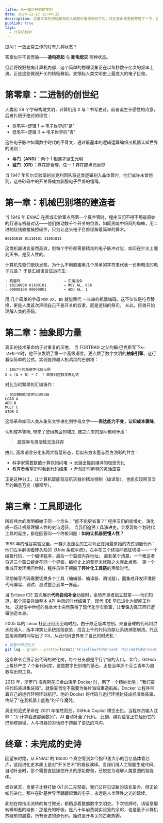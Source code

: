 ```yaml
---
title: 从一盏灯开始的文明
date: 2024-12-17 12:44:22
description: 这篇文章的初稿是我初入编程时看视频记下的，现在拿出来重新整理了一下，这篇也是写给当时的我，介绍什么是编程。
publish: true
tags:
  - 计算机科学
---
```


提问！一盏正常工作的灯有几种状态？

答案似乎不言而喻——**通电亮起** 与 **断电熄灭** 两种状态。

但若将视野投向计算机内部，这个简单的物理现象正在以每秒数十亿次的频率上演。正是这些微观开关的精密舞蹈，支撑起人类文明史上最庞大的电子巨兽。

# 第零章：二进制的创世纪

人类用 26 个字母构建文明，计算机用 0 与 1 书写史诗。前者诞生于感性的诗意，后者扎根于绝对的理性：

- 高电平=逻辑 1 ➔ 电子世界的"是"
- 低电平=逻辑 0 ➔ 电子世界的"否"

这些电子脉冲如同数字时代的甲骨文，通过最基本的逻辑运算编织出机器认知世界的法则：

- **与门（AND）**：两个 1 相遇才诞生光明
- **或门（OR）**：存在即合理，任一 1 存在即点亮世界

当 1947 年贝尔实验室的肖克利团队将这类逻辑刻入晶体管时，他们或许未曾想到，这些砂砾中的开关将成为驯服电子巨兽的缰绳。

# 第一章：机械巴别塔的建造者

当 1946 年 ENIAC 在费城实验室点亮第一个真空管时，程序员们不得不用最原始的灯语与机器对话——他们拨动数千个开关的位置，如同黑暗中织网的蜘蛛，用二进制丝线直接操控硬件，只为让这头电子巨兽理解最简单的算术。

```text
00101010 01110101 11001011
```

这类机器语言虽然高效，但每个字符都需要精准的电子脉冲对应，如同在针尖上雕刻天书，是反人性的。

计算机先驱们很快发现，为什么不用直接用几个简单的字符来代表一长串晦涩的电子咒语？
于是汇编语言应运而生:

```text
; 机器码                    → 汇编指令
; 10110000 01100101        → MOV AL, 65h
; 00000100 00000001        → ADD AL, 1
```

用 几个简单的字母 `MOV AX, BX` 就能替代 一长串的机器编码。这不仅仅是符号替换，更是人类首次声明自己不是开关的奴隶，而是逻辑的祭司。
从此，巨兽开始理解人类的密码。

# 第二章：抽象即力量

真正的技术革命始于对重复的厌倦。
当 FORTRAN 之父约翰·巴克斯写下`X=(A+B)*C`时，他不仅发明了第一个高级语言，更点燃了数字文明的**抽象引擎**。这行看似简单的公式，实则是跨越人机鸿沟的巴别塔：

```text
! 1957年的革命性代码示例
X = (A + B) * C  ! 直接对应数学表达式
```

对比当时繁琐的汇编操作：

```text
; 实现相同功能的汇编代码
LOAD A
ADD B
MULT C
STOR X
```

这场革命如同人类从象形文字进化到字母文字——**表达能力不变，认知成本骤降**。

认知成本骤降, 带来了使用机会的增加, 随之而来的是问题和矛盾：

> **高效率与灵活性无法共存**

由此, 高级语言分化出两大智慧形态，恰似东方水墨与西方油彩的并立：

- 科学家需要数值计算快如闪电 → 发展出提前编译的极致优化
- 教育者希望即时看到代码结果 → 开创即时解释的灵活应变

正是这种分工，让计算机既能驾驭航天器的精准控制（编译型），也能实现网页交互的瞬息万变（解释型）。

# 第三章：工具即进化

所有伟大的发明都始于同一个念头："能不能更省事？" 程序员们的偷懒史，演化成一场让机器理解人性的史诗远征。
当我们追溯工具演进史，会发现每个划时代工具的诞生，都在回答同一个终极问题：**如何让机器更懂人性？**

1983 年的硅谷实验室里，一群头发蓬乱的工程师正在用最原始的方式驯服代码：他们左手翻阅着砖头般的《Unix 系统手册》，右手在三个终端间疯狂切换——一个编辑代码，一个编译程序，最后一个监控内存地址。
直到某个清晨，一个叛逆者将这三个窗口缝合在同一个界面，编程史上的普罗米修斯之火就此点燃。
第一个集成开发环境问世时，程序员终于摆脱了**碎片化工具链**的黑暗时代。

早期编写代码需要切换多个工具（编辑器、编译器、调试器），而集成开发环境将代码编写、调试、测试整合到单一界面。

当 Eclipse IDE 首次展示**代码自动补全**功能时，全场开发者起立鼓掌——他们知道，那个需要背诵整本 API 手册的时代结束了，现代 IDE 早已进化为智能工作台。
这就像中世纪的炼金术士突然获得了现代化学实验室，让**专注力**真正回归逻辑创造本身。

2005 年的 Linux 社区正经历至暗时刻。由于缺乏版本控制，来自全球的代码如洪水般涌入，版本冲突让系统摇摇欲坠，成百上千的代码贡献让系统濒临崩溃。托瓦兹用两周时间写出了 Git，从此代码世界有了自己的时光机：

```bash
# 查看代码进化史
git log --graph --pretty=format:'%C(yellow)%h%Creset -%C(red)%d%Creset %s %C(green)(%cr)%Creset' --abbrev-commit
```

这条命令会展示出代码的进化树，每个分支都是平行宇宙的入口。
如今，GitHub 上每秒产生 7 个新代码库，这些数字巴别塔的基石，正是当年那个芬兰青年为自救写出的工具。

2013 年，所罗门·海克斯在旧金山演示 Docker 时，用了一个精妙比喻："我们要把代码装进集装箱"。就像麦哲伦不需要为每片海域重造航船，Docker 让程序带着自己的运行环境环球航行。他的 Docker 将代码与运行环境封装成标准集装箱，终结了"在我机器上能跑"的千年魔咒。

真正的范式革命在 2021 年悄然而至，GitHub Copilot 横空出世。当程序员输入注释："// 计算斐波那契数列"，AI 自动补全了代码。
此刻，编程语言正在经历它的巴别塔崩塌，人与机器的对话终于跨越了语法的鸿沟。

# 终章：未完成的史诗

回望来时路，从 ENIAC 的 18000 个真空管到如今指甲盖大小的百亿晶体管芯片，这段进化史本质上是对"开关艺术"的极致演绎。当我们用人工智能生成代码、自动补全时，那个需要直接操控开关的原始野兽，已蜕变为理解人类意图的智能体。

或许某天，当量子比特打破 0/1 的二元禁锢，我们又将见证新的语言革命。但无论如何进化，那些在硅基世界里翩翩起舞的电子，永远是人类理性之光的延续。

此刻在你指尖流转的每寸微光，都栖息着整部数字文明史。下次锁屏时，请留意那转瞬即逝的暗影：那是光的呼吸，是八十年前费城实验室的余烬，也是量子计算机苏醒前的晨露。所有奇迹的源代码，始终是开与关的古老韵脚。
